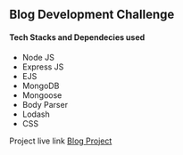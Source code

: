 <h2>Blog Development Challenge</h2>
<h4>Tech Stacks and Dependecies used</h4>
<ul>
<li>Node JS</li>
<li>Express JS</li>
<li>EJS</li>
<li>MongoDB</li>
<li>Mongoose</li>
<li>Body Parser</li>
<li>Lodash</li>
<li>CSS</li>
</ul>
<p>Project live link <a href="https://blog-p3ko.onrender.com/" target="_blank" rel="noopener noreferrer">Blog Project</a></p>
